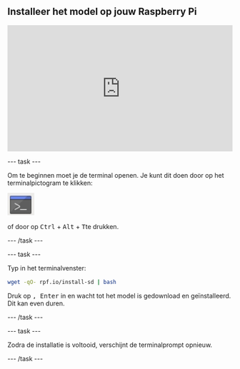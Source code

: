 ## Installeer het model op jouw Raspberry Pi

<html>
  <div style="position: relative; overflow: hidden; padding-top: 56.25%;">
    <iframe style="position: absolute; top: 0; left: 0; right: 0; width: 100%; height: 100%; border: none;" src="https://www.youtube.com/embed/p7rBtA08QWA?rel=0&cc_load_policy=1" allowfullscreen allow="accelerometer; autoplay; clipboard-write; encrypted-media; gyroscope; picture-in-picture; web-share">
    </iframe>
  </div>
</html>

\--- task ---

Om te beginnen moet je de terminal openen. Je kunt dit doen door op het terminalpictogram te klikken:

![Terminal openen](images/terminal.png)

of door op <kbd>Ctrl</kbd> + <kbd>Alt</kbd> + <kbd>T</kbd>te drukken.

\--- /task ---

\--- task ---

Typ in het terminalvenster:

```bash
wget -qO- rpf.io/install-sd | bash
```

Druk op <kbd>, Enter</kbd> in en wacht tot het model is gedownload en geïnstalleerd. Dit kan even duren.

\--- /task ---

\--- task ---

Zodra de installatie is voltooid, verschijnt de terminalprompt opnieuw.

\--- /task ---
